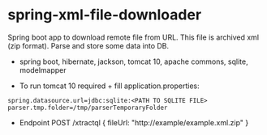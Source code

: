# spring-xml-file-downloader

Spring boot app to download remote file from URL. This file is archived xml (zip format). Parse and store some data into DB.

- spring boot, hibernate, jackson, tomcat 10, apache commons, sqlite, modelmapper

- To run tomcat 10 required + fill application.properties:

```properties
spring.datasource.url=jdbc:sqlite:<PATH TO SQLITE FILE>
parser.tmp.folder=/tmp/parserTemporaryFolder
```

- Endpoint POST /xtractql { fileUrl: "http://example/example.xml.zip" }
